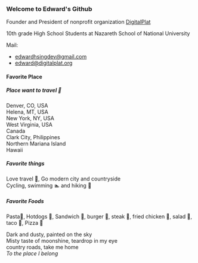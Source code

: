 ### Welcome to Edward's Github
Founder and President of nonprofit organization [DigitalPlat](https://www.digitalplat.org)    

10th grade High School Students at Nazareth School of National University  


Mail: 
* edwardhsingdev@gmail.com    
* edward@digitalplat.org
#### Favorite Place
##### Place want to travel 🧳
Denver, CO, USA    
Helena, MT, USA    
New York, NY, USA    
West Virginia, USA    
Canada    
Clark City, Philippines    
Northern Mariana Island    
Hawaii    
##### Favorite things
Love travel 🧳, Go modern city and countryside    
Cycling, swimming 🏊 and hiking 🥾     
##### Favorite Foods
Pasta🍝, Hotdogs 🌭, Sandwich 🥪, burger 🍔, steak 🥩, fried chicken 🍗, salad 🥗, taco 🌮, Pizza 🍕

Dark and dusty, painted on the sky    
Misty taste of moonshine, teardrop in my eye  
country roads, take me home    
_To the place I belong_
